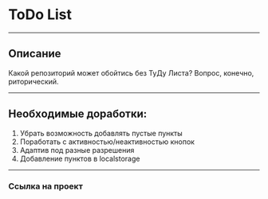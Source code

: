 # ToDo List
_______________

## Описание
Какой репозиторий может обойтись без ТуДу Листа? Вопрос, конечно, риторический.
______

## Необходимые доработки:
1) Убрать возможность добавлять пустые пункты
2) Поработать с активностью/неактивностью кнопок
3) Адаптив под разные разрешения
4) Добавление пунктов в localstorage

______
### Ссылка на проект

